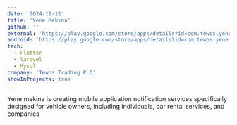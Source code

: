 ```yaml
---
date: '2024-11-12'
title: 'Yene Mekina'
github: ''
external: 'https://play.google.com/store/apps/details?id=com.tewos.yenemekina&pli=1'
android: 'https://play.google.com/store/apps/details?id=com.tewos.yenemekina&pli=1'
tech:
  - Flutter
  - laravel
  - Mysql
company: 'Tewos Trading PLC'
showInProjects: true
---
```


Yene mekina is creating mobile application notification services specifically designed for vehicle owners, including individuals, car rental services, and companies
